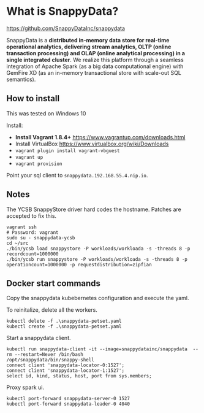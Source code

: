 # What is SnappyData?

https://github.com/SnappyDataInc/snappydata

SnappyData is a **distributed in-memory data store for real-time operational analytics, delivering stream analytics, OLTP (online transaction processing) and OLAP (online analytical processing) in a single integrated cluster**. We realize this platform through a seamless integration of Apache Spark (as a big data computational engine) with GemFire XD (as an in-memory transactional store with scale-out SQL semantics).

## How to install

This was tested on Windows 10

Install:

* __Install Vagrant 1.8.4+__ https://www.vagrantup.com/downloads.html
* Install VirtualBox https://www.virtualbox.org/wiki/Downloads
* `vagrant plugin install vagrant-vbguest`
* `vagrant up`
* `vagrant provision`

Point your sql client to `snappydata.192.168.55.4.nip.io`.

## Notes

The YCSB SnappyStore driver hard codes the hostname. Patches are accepted to fix this.

```
vagrant ssh
# Password: vagrant
sudo su - snappydata-ycsb
cd ~/src
./bin/ycsb load snappystore -P workloads/workloada -s -threads 8 -p recordcount=1000000
./bin/ycsb run snappystore -P workloads/workloada -s -threads 8 -p operationcount=1000000 -p requestdistribution=zipfian
```

## Docker start commands

Copy the snappydata kubebernetes configuration and execute the yaml.

To reinitalize, delete all the workers.

```
kubectl delete -f .\snappydata-petset.yaml
kubectl create -f .\snappydata-petset.yaml
```

Start a snappydata client.

```
kubectl run snappydata-client -it --image=snappydatainc/snappydata  --rm --restart=Never /bin/bash
/opt/snappydata/bin/snappy-shell
connect client 'snappydata-locator-0:1527';
connect client 'snappydata-locator-1:1527';
select id, kind, status, host, port from sys.members;
```

Proxy spark ui.

```
kubectl port-forward snappydata-server-0 1527
kubectl port-forward snappydata-leader-0 4040
```